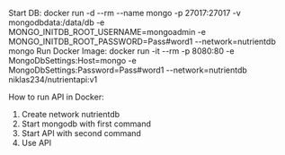 Start DB: docker run -d --rm --name mongo -p 27017:27017 -v mongodbdata:/data/db -e MONGO_INITDB_ROOT_USERNAME=mongoadmin -e MONGO_INITDB_ROOT_PASSWORD=Pass#word1 --network=nutrientdb mongo
Run Docker Image: docker run -it --rm -p 8080:80 -e MongoDbSettings:Host=mongo -e MongoDbSettings:Password=Pass#word1 --network=nutrientdb niklas234/nutrientapi:v1

How to run API in Docker:

1. Create network nutrientdb
2. Start mongodb with first command
3. Start API with second command
4. Use API
